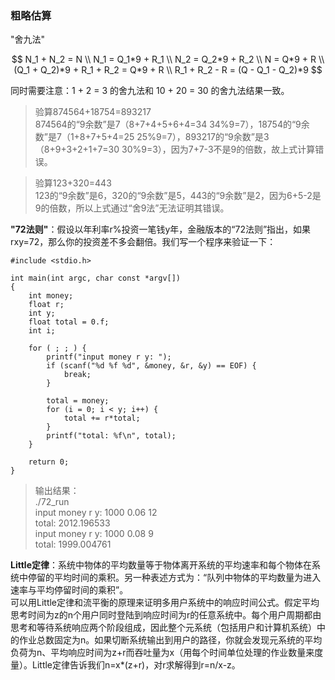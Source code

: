 ### 粗略估算

"舍九法"

$$
N_1 + N_2 = N \\
N_1 = Q_1*9 + R_1 \\
N_2 = Q_2*9 + R_2 \\
N = Q*9 + R \\
(Q_1 + Q_2)*9 + R_1 + R_2 = Q*9 + R \\
R_1 + R_2 - R = (Q - Q_1 - Q_2)*9
$$

同时需要注意：1 + 2 = 3 的舍九法和 10 + 20 = 30 的舍九法结果一致。
> 验算874564+18754=893217  
874564的“9余数”是7（8+7+4+5+6+4=34 34%9=7），18754的“9余数”是7（1+8+7+5+4=25 25%9=7），893217的“9余数”是3（8+9+3+2+1+7=30 30%9=3），因为7+7-3不是9的倍数，故上式计算错误。

> 验算123+320=443  
123的“9余数”是6，320的“9余数”是5，443的“9余数”是2，因为6+5-2是9的倍数，所以上式通过“舍9法”无法证明其错误。

**"72法则"**：假设以年利率r%投资一笔钱y年，金融版本的“72法则”指出，如果rxy=72，那么你的投资差不多会翻倍。我们写一个程序来验证一下：
```
#include <stdio.h>

int main(int argc, char const *argv[])
{
    int money;
    float r;
    int y;
    float total = 0.f;
    int i;

    for ( ; ; ) {
        printf("input money r y: ");
        if (scanf("%d %f %d", &money, &r, &y) == EOF) {
            break;
        }

        total = money;
        for (i = 0; i < y; i++) {
            total += r*total;
        }
        printf("total: %f\n", total);
    }

    return 0;
}
```
> 输出结果：  
./72_run  
input money r y: 1000 0.06 12  
total: 2012.196533  
input money r y: 1000 0.08 9  
total: 1999.004761  

**Little定律**：系统中物体的平均数量等于物体离开系统的平均速率和每个物体在系统中停留的平均时间的乘积。另一种表述方式为：“队列中物体的平均数量为进入速率与平均停留时间的乘积”。  
可以用Little定律和流平衡的原理来证明多用户系统中的响应时间公式。假定平均思考时间为z的n个用户同时登陆到响应时间为r的任意系统中。每个用户周期都由思考和等待系统响应两个阶段组成，因此整个元系统（包括用户和计算机系统）中的作业总数固定为n。如果切断系统输出到用户的路径，你就会发现元系统的平均负荷为n、平均响应时间为z+r而吞吐量为x（用每个时间单位处理的作业数量来度量）。Little定律告诉我们n=x*(z+r)，对r求解得到r=n/x-z。
